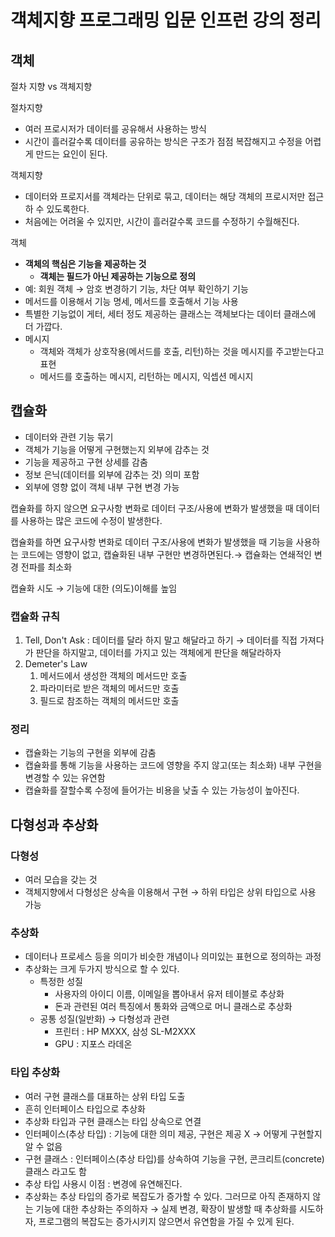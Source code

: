 # 객체지향 프로그래밍 입문 인프런 강의 정리

## 객체

절차 지향 vs 객체지향

절차지향

- 여러 프로시저가 데이터를 공유해서 사용하는 방식
- 시간이 흘러갈수록 데이터를 공유하는 방식은 구조가 점점 복잡해지고 수정을 어렵게 만드는 요인이 된다.

객체지향

- 데이터와 프로지서를 객체라는 단위로 묶고, 데이터는 해당 객체의 프로시저만 접근하 수 있도록한다.
- 처음에는 어려울 수 있지만, 시간이 흘러갈수록 코드를 수정하기 수월해진다.

객체

- **객체의 핵심은 기능을 제공하는 것**
    - **객체는 필드가 아닌 제공하는 기능으로 정의**
- 예: 회원 객체 → 암호 변경하기 기능, 차단 여부 확인하기 기능
- 메서드를 이용해서 기능 명세, 메서드를 호출해서 기능 사용
- 특별한 기능없이  게터, 세터 정도 제공하는 클래스는 객체보다는 데이터 클래스에 더 가깝다.
- 메시지
    - 객체와 객체가 상호작용(메서드를 호출, 리턴)하는 것을 메시지를 주고받는다고 표현
    - 메서드를 호출하는 메시지, 리턴하는 메시지, 익셉션 메시지

## 캡슐화

- 데이터와 관련 기능 묶기
- 객체가 기능을 어떻게 구현했는지 외부에 감추는 것
- 기능을 제공하고 구현 상세를 감춤
- 정보 은닉(데이터를 외부에 감추는 것) 의미 포함
- 외부에 영향 없이 객체 내부 구현 변경 가능

캡슐화를 하지 않으면 요구사항 변화로 데이터 구조/사용에 변화가 발생했을 때 데이터를 사용하는 많은 코드에 수정이 발생한다.

캡슐화를 하면 요구사항 변화로 데이터 구조/사용에 변화가 발생했을 때 기능을 사용하는 코드에는 영향이 없고, 캡슐화된 내부 구현만 변경하면된다.→ 캡슐화는 연쇄적인 변경 전파를 최소화

캡슐화 시도 → 기능에 대한 (의도)이해를 높임

### 캡슐화 규칙

1. Tell, Don't Ask : 데이터를 달라 하지 말고 해달라고 하기 → 데이터를 직접 가져다가 판단을 하지말고,  데이터를 가지고 있는 객체에게 판단을 해달라하자
2. Demeter's Law
    1. 메서드에서 생성한 객체의 메서드만 호출
    2. 파라미터로 받은 객체의 메서드만 호출
    3. 필드로 참조하는 객체의 메서드만 호출

### 정리

- 캡슐화는 기능의 구현을 외부에 감춤
- 캡슐화를 통해 기능을 사용하는 코드에 영향을 주지 않고(또는 최소화) 내부 구현을 변경할 수 있는 유연함
- 캡슐화를 잘할수록 수정에 들어가는 비용을 낮출 수 있는 가능성이 높아진다.

## 다형성과 추상화

### 다형성

- 여러 모습을 갖는 것
- 객체지향에서 다형성은 상속을 이용해서 구현 → 하위 타입은 상위 타입으로 사용 가능

### 추상화

- 데이터나 프로세스 등을 의미가 비슷한 개념이나 의미있는 표현으로 정의하는 과정
- 추상화는 크게 두가지 방식으로 할 수 있다.
    - 특정한 성질
        - 사용자의 아이디 이름, 이메일을 뽑아내서 유저 테이블로 추상화
        - 돈과 관련된 여러 특징에서 통화와 금액으로 머니 클래스로 추상화
    - 공통 성질(일반화) → 다형성과 관련
        - 프린터 : HP MXXX, 삼성 SL-M2XXX
        - GPU : 지포스 라데온

### 타입 추상화

- 여러 구현 클래스를 대표하는 상위 타입 도출
- 흔히 인터페이스 타입으로 추상화
- 추상화 타입과 구현 클래스는 타입 상속으로 연결
- 인터페이스(추상 타입) : 기능에 대한 의미 제공, 구현은 제공 X → 어떻게 구현할지 알 수 없음
- 구현 클래스 : 인터페이스(추상 타입)를 상속하여  기능을 구현, 콘크리트(concrete)클래스 라고도 함
- 추상 타입 사용시 이점 : 변경에 유연해진다.
- 추상화는 추상 타입의 증가로 복잡도가 증가할 수 있다. 그러므로 아직 존재하지 않는 기능에 대한 추상화는 주의하자 → 실제 변경, 확장이 발생할 때 추상화를 시도하자, 프로그램의 복잡도는 증가시키지 않으면서 유연함을 가질 수 있게 된다.